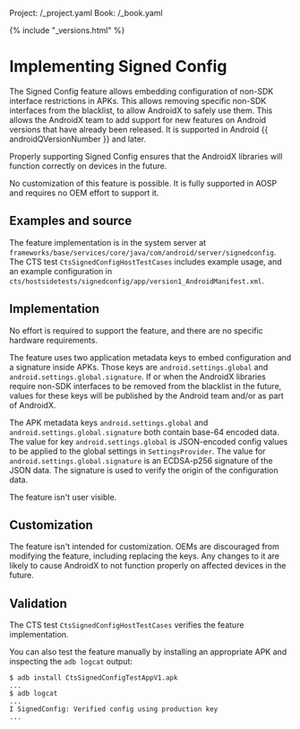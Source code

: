 Project: /_project.yaml
Book: /_book.yaml

{% include "_versions.html" %}

<!--
  Copyright 2019 The Android Open Source Project

  Licensed under the Apache License, Version 2.0 (the "License");
  you may not use this file except in compliance with the License.
  You may obtain a copy of the License at

      http://www.apache.org/licenses/LICENSE-2.0

  Unless required by applicable law or agreed to in writing, software
  distributed under the License is distributed on an "AS IS" BASIS,
  WITHOUT WARRANTIES OR CONDITIONS OF ANY KIND, either express or implied.
  See the License for the specific language governing permissions and
  limitations under the License.
-->

# Implementing Signed Config

The Signed Config feature allows embedding configuration of non-SDK interface restrictions
in APKs. This allows removing specific non-SDK interfaces from the blacklist, to
allow AndroidX to safely use them. This allows the AndroidX team to add support
for new features on Android versions that have already been released. It is
supported in Android {{ androidQVersionNumber }} and later.

Properly supporting Signed Config ensures that the AndroidX libraries will
function correctly on devices in the future.

No customization of this feature is possible. It is fully supported in AOSP and
requires no OEM effort to support it.

## Examples and source

The feature implementation is in the system server at
`frameworks/base/services/core/java/com/android/server/signedconfig`. The CTS
test `CtsSignedConfigHostTestCases` includes example usage, and an example
configuration in
`cts/hostsidetests/signedconfig/app/version1_AndroidManifest.xml`.

## Implementation

No effort is required to support the feature, and there are no specific hardware
requirements.

The feature uses two application metadata keys to embed configuration and a
signature inside APKs. Those keys are `android.settings.global` and
`android.settings.global.signature`. If or when the AndroidX libraries require
non-SDK interfaces to be removed from the blacklist in the future, values for
these keys will be published by the Android team and/or as part of AndroidX.

The APK metadata keys `android.settings.global` and
`android.settings.global.signature` both contain base-64 encoded data. The value
for key `android.settings.global` is JSON-encoded config values to be applied to
the global settings in `SettingsProvider`. The value for
`android.settings.global.signature` is an ECDSA-p256 signature of the JSON data.
The signature is used to verify the origin of the configuration data.

The feature isn't user visible.

## Customization

The feature isn't intended for customization. OEMs are discouraged from
modifying the feature, including replacing the keys. Any changes to it are
likely to cause AndroidX to not function properly on affected devices in the
future.

## Validation

The CTS test `CtsSignedConfigHostTestCases` verifies the feature implementation.

You can also test the feature manually by installing an appropriate APK and
inspecting the `adb logcat` output:

```
$ adb install CtsSignedConfigTestAppV1.apk
...
$ adb logcat
...
I SignedConfig: Verified config using production key
...
```
